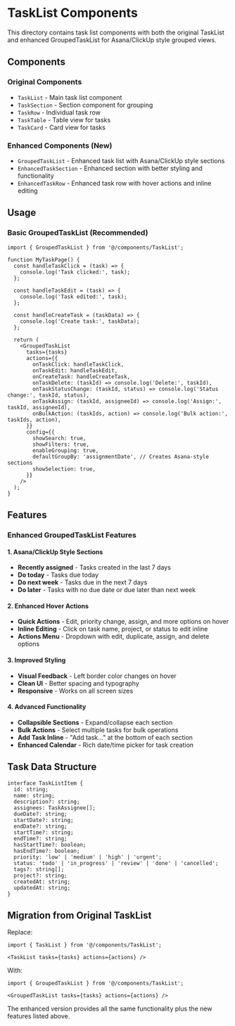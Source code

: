 # TaskList Components

This directory contains task list components with both the original TaskList and enhanced GroupedTaskList for Asana/ClickUp style grouped views.

## Components

### Original Components
- `TaskList` - Main task list component
- `TaskSection` - Section component for grouping
- `TaskRow` - Individual task row
- `TaskTable` - Table view for tasks
- `TaskCard` - Card view for tasks

### Enhanced Components (New)
- `GroupedTaskList` - Enhanced task list with Asana/ClickUp style sections
- `EnhancedTaskSection` - Enhanced section with better styling and functionality
- `EnhancedTaskRow` - Enhanced task row with hover actions and inline editing

## Usage

### Basic GroupedTaskList (Recommended)

```tsx
import { GroupedTaskList } from '@/components/TaskList';

function MyTaskPage() {
  const handleTaskClick = (task) => {
    console.log('Task clicked:', task);
  };

  const handleTaskEdit = (task) => {
    console.log('Task edited:', task);
  };

  const handleCreateTask = (taskData) => {
    console.log('Create task:', taskData);
  };

  return (
    <GroupedTaskList
      tasks={tasks}
      actions={{
        onTaskClick: handleTaskClick,
        onTaskEdit: handleTaskEdit,
        onCreateTask: handleCreateTask,
        onTaskDelete: (taskId) => console.log('Delete:', taskId),
        onTaskStatusChange: (taskId, status) => console.log('Status change:', taskId, status),
        onTaskAssign: (taskId, assigneeId) => console.log('Assign:', taskId, assigneeId),
        onBulkAction: (taskIds, action) => console.log('Bulk action:', taskIds, action),
      }}
      config={{
        showSearch: true,
        showFilters: true,
        enableGrouping: true,
        defaultGroupBy: 'assignmentDate', // Creates Asana-style sections
        showSelection: true,
      }}
    />
  );
}
```

## Features

### Enhanced GroupedTaskList Features

#### 1. Asana/ClickUp Style Sections
- **Recently assigned** - Tasks created in the last 7 days
- **Do today** - Tasks due today
- **Do next week** - Tasks due in the next 7 days
- **Do later** - Tasks with no due date or due later than next week

#### 2. Enhanced Hover Actions
- **Quick Actions** - Edit, priority change, assign, and more options on hover
- **Inline Editing** - Click on task name, project, or status to edit inline
- **Actions Menu** - Dropdown with edit, duplicate, assign, and delete options

#### 3. Improved Styling
- **Visual Feedback** - Left border color changes on hover
- **Clean UI** - Better spacing and typography
- **Responsive** - Works on all screen sizes

#### 4. Advanced Functionality
- **Collapsible Sections** - Expand/collapse each section
- **Bulk Actions** - Select multiple tasks for bulk operations
- **Add Task Inline** - "Add task..." at the bottom of each section
- **Enhanced Calendar** - Rich date/time picker for task creation

## Task Data Structure

```tsx
interface TaskListItem {
  id: string;
  name: string;
  description?: string;
  assignees: TaskAssignee[];
  dueDate?: string;
  startDate?: string;
  endDate?: string;
  startTime?: string;
  endTime?: string;
  hasStartTime?: boolean;
  hasEndTime?: boolean;
  priority: 'low' | 'medium' | 'high' | 'urgent';
  status: 'todo' | 'in_progress' | 'review' | 'done' | 'cancelled';
  tags?: string[];
  project?: string;
  createdAt: string;
  updatedAt: string;
}
```

## Migration from Original TaskList

Replace:
```tsx
import { TaskList } from '@/components/TaskList';

<TaskList tasks={tasks} actions={actions} />
```

With:
```tsx
import { GroupedTaskList } from '@/components/TaskList';

<GroupedTaskList tasks={tasks} actions={actions} />
```

The enhanced version provides all the same functionality plus the new features listed above.